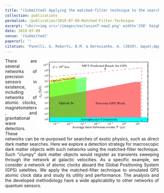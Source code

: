 ```yaml
---
title: "(Submitted) Applying the matched-filter technique to the search for dark matter with networks of quantum sensors"
collection: publications
permalink: /publication/2019-07-09-Matched-Filter-Technique
excerpt: "<br/><img src='/images/exclusionT-new2.png' width='250' height='150' align='right'> (Submitted) This paper outlines the development of a frequentist event detection technique for searches for dark matter with netowrks of precision measurement devices with particular focus of the network of Global Positioning System atomic clocks."
date: 2019-07-09
venue: '(Submitted)'
paperurl: ''
citation: 'Panelli, G. Roberts, B.M. & Derevianko, A. (2019). &quot;Applying the matched-filter technique to the search for dark matter transients with networks of quantum sensors.&quot; <a href="https://arxiv.org/abs/1908.03320">arXiv:1908.03320</a>'
---
```

<div align="justify">
<p><img src="/images/exclusionT-new2.png" width="400" height="240" align="right"/>
There are several networks of precision sensors in existence, including networks of atomic clocks, magnetometers, and gravitational wave detectors. These networks can be re-purposed for searches of exotic physics, such as direct dark matter searches. Here we explore a detection strategy for macroscopic dark matter objects with such networks using the matched-filter technique. Such "clumpy" dark matter objects would register as transients sweeping through the network at galactic velocities. As a specific example, we consider a network of atomic clocks aboard the Global Positioning System (GPS) satellites. We apply the matched-filter technique to simulated GPS atomic clock data and study its utility and performance. The analysis and the developed methodology have a wide applicability to other networks of quantum sensors.
</div>